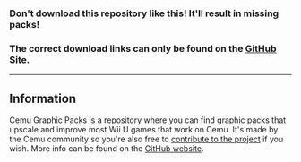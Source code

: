 ### Don't download this repository like this! It'll result in missing packs!
### The correct download links can only be found on the [GitHub Site](https://slashiee.github.io/cemu_graphic_packs/).


----------


Information
------
Cemu Graphic Packs is a repository where you can find graphic packs that upscale and improve most Wii U games that work on Cemu.
It's made by the Cemu community so you're also free to [contribute to the project](https://slashiee.github.io/cemu_graphic_packs/#want-to-contribute) if you wish.
More info can be found on the [GitHub website](https://slashiee.github.io/cemu_graphic_packs/).
